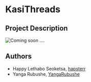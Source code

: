 # KasiThreads

## Project Description
![Coming soon ....](https://media.tenor.com/17VALtL9-f8AAAAC/spongebob-squarepants-spongebob.gif)

## Authors
* Happy Lethabo Seoketsa, [hapsterr](https://github.com/hapsterr)
* Yanga Rubushe, [YangaRubushe](https://github.com/YangaRubushe)
